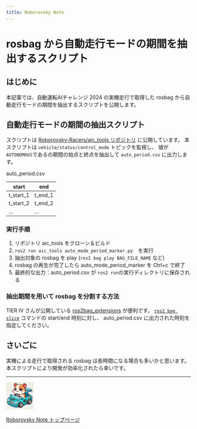 ```yaml
---
title: Roborovsky Note
---
```


# rosbag から自動走行モードの期間を抽出するスクリプト

## はじめに
本記事では、自動運転AIチャレンジ 2024 の実機走行で取得した rosbag から自動走行モードの期間を抽出するスクリプトを公開します。

## 自動走行モードの期間の抽出スクリプト

スクリプトは [Roborovsky-Racers/aic_tools リポジトリ](https://github.com/Roborovsky-Racers/aic_tools/blob/main/scripts/auto_mode_period_marker.py) に公開しています。
本スクリプトは `vehicle/status/control_mode` トピックを監視し、 値が `AUTONOMOUS`であるの期間の始点と終点を抽出して `auto_period.csv` に出力します。

auto_period.csv

|start|end|
|---|---|
|t_start_1|t_end_1|
|t_start_2|t_end_2|
|...|...|


### 実行手順
1. リポジトリ aic_tools をクローン＆ビルド
1. `ros2 run aic_tools auto_mode_period_marker.py`　を実行
1. 抽出対象の rosbag を play (`ros2 bag play BAG_FILE_NAME` など)
1. rosbag の再生が完了したら auto_mode_period_marker を Ctrl+c で終了
1. 最終的な出力：auto_period.csv が `ros2 run`の実行ディレクトリに保存される

### 抽出期間を用いて rosbag を分割する方法
TIER IV さんが公開している [ros2bag_extensions](https://github.com/tier4/ros2bag_extensions) が便利です。
[`ros2 bag slice`](https://github.com/tier4/ros2bag_extensions?tab=readme-ov-file#ros2-bag-slice) コマンドの start/end 時刻に対し、 auto_period.csv に出力された時刻を指定してください。

## さいごに
実機による走行で取得される rosbag は長時間になる場合も多いかと思います。
本スクリプトにより開発が効率化されたら幸いです。


---
<img src="https://github.com/Roborovsky-Racers/RoborovskyNote/blob/main/.images/roborovsky_logo.png?raw=true" width="75" />

[Roborovsky Note トップページ](https://roborovsky-racers.github.io/RoborovskyNote/)
